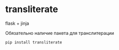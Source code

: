 # transliterate

flask + jinja

Обязательно наличие пакета для транслитерации
```
pip install transliterate
```
